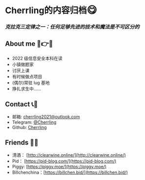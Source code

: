 # Cherrling的内容归档<font size=6>😋</font>

<!-- ![alt text](assets/README/6FE475F45003FA1E7961C5F6F1736203D7C120CD982A1A08A730B155D5336F0D.jpg ':size=200') -->

### *克拉克三定律之⼀：任何足够先进的技术和魔法是不可区分的*

## About me 🤣👉🤡

* 2022 级信息安全本科在读
* 小镇做题家
* 讨厌上课
* 有时候做点项目
* (偶尔)常驻 lug 基地
* 挣扎求生中……

## Contact  📞🤪

* 邮箱: cherrling2021@outlook.com
* Telegram: [@Cherrling](https://t.me/cherrling)
* Github: [Cherrling](https://github.com/cherrling)

## Friends 📡😎

* 清酒： [http://clearwine.online/](http://clearwine.online/)
* Pid： [https://pid-blog.com/](https://pid-blog.com/)
* Piggy: [https://piggy.moe/](https://piggy.moe/)
* Billchenchina：[https://billchen.bid/](https://billchen.bid/)

<!-- ![JEQG0zJ.png](https://iili.io/JEQG0zJ.png) -->
<!-- ![](https://p.sda1.dev/16/fa3777a0d6b4ab41b6e339a8657d0e2a/JEQG0zJ.png) -->
<!-- ![alt text](assets/README/JEQG0zJ.png) -->
